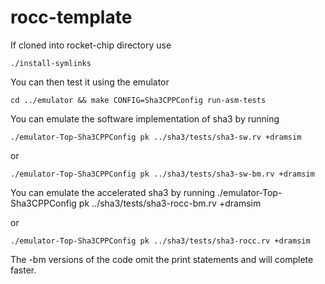 rocc-template
=============

If cloned into rocket-chip directory use

    ./install-symlinks

You can then test it using the emulator

    cd ../emulator && make CONFIG=Sha3CPPConfig run-asm-tests

You can emulate the software implementation of sha3 by running

    ./emulator-Top-Sha3CPPConfig pk ../sha3/tests/sha3-sw.rv +dramsim

or

    ./emulator-Top-Sha3CPPConfig pk ../sha3/tests/sha3-sw-bm.rv +dramsim

You can emulate the accelerated sha3 by running
    ./emulator-Top-Sha3CPPConfig pk ../sha3/tests/sha3-rocc-bm.rv +dramsim

or 

    ./emulator-Top-Sha3CPPConfig pk ../sha3/tests/sha3-rocc.rv +dramsim

The -bm versions of the code omit the print statements and will complete faster.
